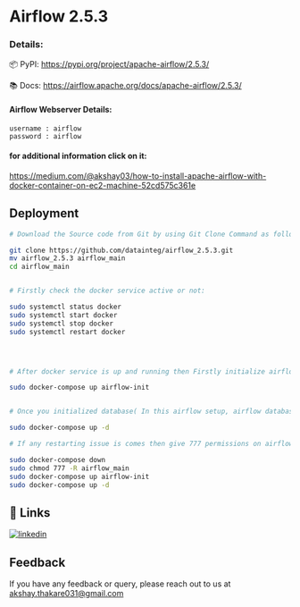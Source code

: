 
# Airflow 2.5.3

### Details:

📦 PyPI: https://pypi.org/project/apache-airflow/2.5.3/

📚 Docs: https://airflow.apache.org/docs/apache-airflow/2.5.3/


#### Airflow Webserver Details:
```
username : airflow
password : airflow

```
#### for additional information click on it:

https://medium.com/@akshay03/how-to-install-apache-airflow-with-docker-container-on-ec2-machine-52cd575c361e


## Deployment
```bash
# Download the Source code from Git by using Git Clone Command as follows:

git clone https://github.com/datainteg/airflow_2.5.3.git
mv airflow_2.5.3 airflow_main
cd airflow_main


# Firstly check the docker service active or not:

sudo systemctl status docker
sudo systemctl start docker
sudo systemctl stop docker
sudo systemctl restart docker




# After docker service is up and running then Firstly initialize airflow database by using following Command:

sudo docker-compose up airflow-init


# Once you initialized database( In this airflow setup, airflow database is postgres ) after run the following Command for start the airflow 

sudo docker-compose up -d

# If any restarting issue is comes then give 777 permissions on airflow_main directory And run follows command

sudo docker-compose down
sudo chmod 777 -R airflow_main
sudo docker-compose up airflow-init
sudo docker-compose up -d
```

## 🔗 Links

[![linkedin](https://img.shields.io/badge/linkedin-0A66C2?style=for-the-badge&logo=linkedin&logoColor=white)](https://www.linkedin.com/in/akshaythakare3/)



## Feedback

If you have any feedback or query, please reach out to us at akshay.thakare031@gmail.com

